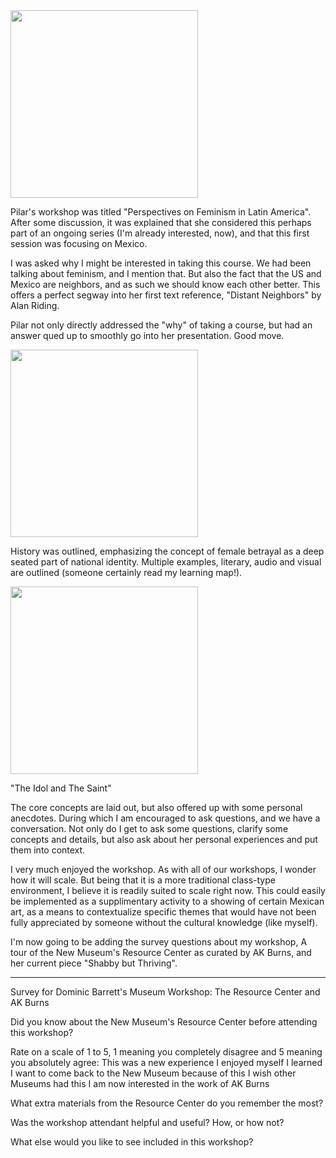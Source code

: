 <!--- Notes for presentation, and starting point or March 4th assignment --->

<img src="http://www.dominicbarrett.com/itpblog/wp-content/uploads/2017/02/IMG_20170226_150656918.jpg" height="300">

Pilar's workshop was titled "Perspectives on Feminism in Latin America". After some discussion, it was explained that she considered this perhaps part of an ongoing series (I'm already interested, now), and that this first session was focusing on Mexico.

I was asked why I might be interested in taking this course. We had been talking about feminism, and I mention that. But also the fact that the US and Mexico are neighbors, and as such we should know each other better. This offers a perfect segway into her first text reference, "Distant Neighbors" by Alan Riding.

Pilar not only directly addressed the "why" of taking a course, but had an answer qued up to smoothly go into her presentation. Good move.

<img src="http://www.dominicbarrett.com/itpblog/wp-content/uploads/2017/02/IMG_20170226_150739931.jpg" height="300">

History was outlined, emphasizing the concept of female betrayal as a deep seated part of national identity. Multiple examples, literary, audio and visual are outlined (someone certainly read my learning map!).

<img src="http://www.dominicbarrett.com/itpblog/wp-content/uploads/2017/02/IMG_20170226_150718572.jpg" height="300">

"The Idol and The Saint"

The core concepts are laid out, but also offered up with some personal anecdotes. During which I am encouraged to ask questions, and we have a conversation. Not only do I get to ask some questions, clarify some concepts and details, but also ask about her personal experiences and put them into context.


I very much enjoyed the workshop. As with all of our workshops, I wonder how it will scale. But being that it is a more traditional class-type environment, I believe it is readily suited to scale right now. This could easily be implemented as a supplimentary activity to a showing of certain Mexican art, as a means to contextualize specific themes that would have not been fully appreciated by someone without the cultural knowledge (like myself).



I'm now going to be adding the survey questions about my workshop, A tour of the New Museum's Resource Center as curated by AK Burns, and her current piece "Shabby but Thriving".

----------------------------------

Survey for Dominic Barrett's Museum Workshop: The Resource Center and AK Burns

Did you know about the New Museum's Resource Center before attending this workshop?

Rate on a scale of 1 to 5, 1 meaning you completely disagree and 5 meaning you absolutely agree:
This was a new experience
I enjoyed myself
I learned
I want to come back to the New Museum because of this
I wish other Museums had this
I am now interested in the work of AK Burns


What extra materials from the Resource Center do you remember the most?


Was the workshop attendant helpful and useful? How, or how not?


What else would you like to see included in this workshop?
